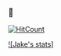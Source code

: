 ### 👋

<!--
**kingjakeu/kingjakeu** is a ✨ _special_ ✨ repository because its `README.md` (this file) appears on your GitHub profile.

Here are some ideas to get you started:

- 🔭 I’m currently working on ...
- 🌱 I’m currently learning ...
- 👯 I’m looking to collaborate on ...
- 🤔 I’m looking for help with ...
- 💬 Ask me about ...
- 📫 How to reach me: ...
- 😄 Pronouns: ...
- ⚡ Fun fact: ...
-->


[![HitCount](http://hits.dwyl.com/kingjakeu/{project}.svg)](http://hits.dwyl.com/kingjakeu/{project})

[![Jake's stats]](https://github-readme-stats.vercel.app/api?username=kingjakeu&include_all_commits=true&theme=dracula)
